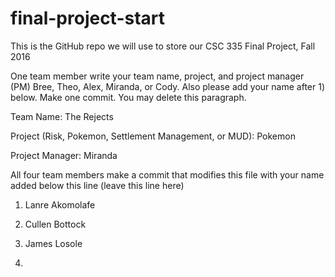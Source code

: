 # final-project-start

This is the GitHub repo we will use to store our CSC 335 Final Project, Fall 2016


One team member write your team name, project, and project manager (PM) Bree, Theo, Alex, Miranda, or Cody.  Also please add your name after 1) below.  Make one commit.  You may delete this paragraph.


Team Name: The Rejects

Project (Risk, Pokemon, Settlement Management, or MUD): Pokemon

Project Manager: Miranda


All four team members make a commit that modifies this file with your name added below this line (leave this line here)

1) Lanre Akomolafe

2) Cullen Bottock

3) James Losole 

4)
